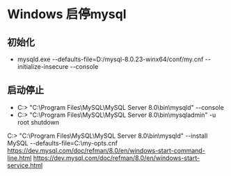 # Windows 启停mysql

## 初始化
* mysqld.exe --defaults-file=D:/mysql-8.0.23-winx64/conf/my.cnf --initialize-insecure --console

## 启动停止
* C:\> "C:\Program Files\MySQL\MySQL Server 8.0\bin\mysqld" --console
* C:\> "C:\Program Files\MySQL\MySQL Server 8.0\bin\mysqladmin" -u root shutdown

C:\> "C:\Program Files\MySQL\MySQL Server 8.0\bin\mysqld"
          --install MySQL --defaults-file=C:\my-opts.cnf
https://dev.mysql.com/doc/refman/8.0/en/windows-start-command-line.html
https://dev.mysql.com/doc/refman/8.0/en/windows-start-service.html